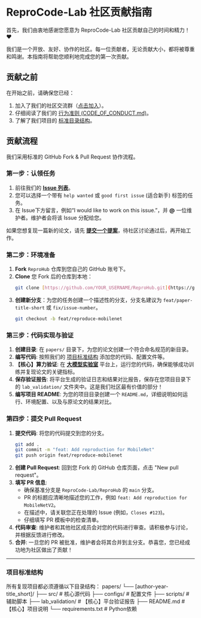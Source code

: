 # ReproCode-Lab 社区贡献指南

首先，我们由衷地感谢您愿意为 ReproCode-Lab 社区贡献自己的时间和精力！❤️

我们是一个开放、友好、协作的社区。每一位贡献者，无论贡献大小，都将被尊重和鸣谢。本指南将帮助您顺利地完成您的第一次贡献。

## 贡献之前

在开始之前，请确保您已经：
1.  加入了我们的社区交流群（[点击加入]([你的社区交流群链接])）。
2.  仔细阅读了我们的 [行为准则 (CODE_OF_CONDUCT.md)](./CODE_OF_CONDUCT.md)。
3.  了解了我们项目的 [标准目录结构](#项目标准结构)。

## 贡献流程

我们采用标准的 GitHub Fork & Pull Request 协作流程。

### 第一步：认领任务

1.  前往我们的 [**Issue 列表**](https://github.com/ReproCode-Lab/ReproHub/issues)。
2.  您可以选择一个带有 `help wanted` 或 `good first issue` (适合新手) 标签的任务。
3.  在 Issue下方留言，例如“I would like to work on this issue.”，并 **@** 一位维护者。维护者会将该 Issue 分配给您。

如果您想复现一篇新的论文，请先 [**提交一个提案**](https://github.com/ReproCode-Lab/ReproHub/issues/new/choose)，待社区讨论通过后，再开始工作。

### 第二步：环境准备

1.  **Fork** `ReproHub` 仓库到您自己的 GitHub 账号下。
2.  **Clone** 您 Fork 后的仓库到本地：
    ```bash
    git clone [https://github.com/YOUR_USERNAME/ReproHub.git](https://github.com/YOUR_USERNAME/ReproHub.git)
    ```
3.  **创建新分支**：为您的任务创建一个描述性的分支，分支名建议为 `feat/paper-title-short` 或 `fix/issue-number`。
    ```bash
    git checkout -b feat/reproduce-mobilenet
    ```

### 第三步：代码实现与验证

1.  **创建目录**: 在 `papers/` 目录下，为您的论文创建一个符合命名规范的新目录。
2.  **编写代码**: 按照我们的 [项目标准结构](#项目标准结构) 添加您的代码、配置文件等。
3.  **【核心】算力验证**: 在 [**大模型实验室**]([你的“大模型实验室”平台链接]) 平台上，运行您的代码，确保能够成功训练并复现论文的关键指标。
4.  **保存验证报告**: 将平台生成的验证日志和结果对比报告，保存在您项目目录下的 `lab_validation/` 文件夹中。这是我们社区最有价值的部分！
5.  **编写项目 README**: 为您的项目目录创建一个 `README.md`，详细说明如何运行、环境配置、以及与原论文的结果对比。

### 第四步：提交 Pull Request

1.  **提交代码**: 将您的代码提交到您的分支。
    ```bash
    git add .
    git commit -m "feat: Add reproduction for MobileNet"
    git push origin feat/reproduce-mobilenet
    ```
2.  **创建 Pull Request**: 回到您 Fork 的 GitHub 仓库页面，点击 "New pull request"。
3.  **填写 PR 信息**:
    * 确保基准分支是 `ReproCode-Lab/ReproHub` 的 `main` 分支。
    * PR 的标题应清晰地描述您的工作，例如 `feat: Add reproduction for MobileNetV2`。
    * 在描述中，请关联您正在处理的 Issue (例如，`Closes #123`)。
    * 仔细填写 PR 模板中的检查清单。
4.  **代码审查**: 维护者和其他社区成员会对您的代码进行审查。请积极参与讨论，并根据反馈进行修改。
5.  **合并**: 一旦您的 PR 被批准，维护者会将其合并到主分支。恭喜您，您已经成功地为社区做出了贡献！

---

### 项目标准结构

所有复现项目都必须遵循以下目录结构：
papers/
└── [author-year-title_short]/
├── src/              # 核心源代码
├── configs/          # 配置文件
├── scripts/          # 辅助脚本
├── lab_validation/   # 【核心】平台验证报告
├── README.md         # 【核心】项目说明
└── requirements.txt  # Python依赖
